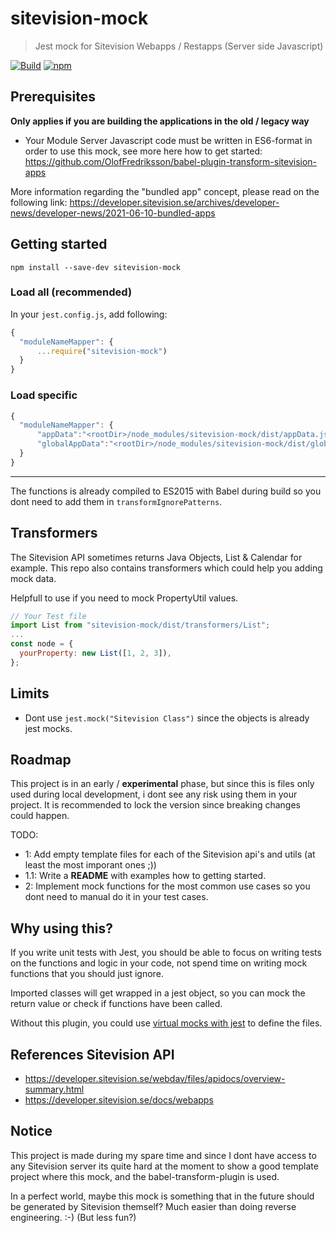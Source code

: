 # sitevision-mock

> Jest mock for Sitevision Webapps / Restapps (Server side Javascript)

[![Build](https://github.com/OlofFredriksson/sitevision-mock/workflows/Build/badge.svg)](https://github.com/OlofFredriksson/sitevision-mock/actions)
[![npm](https://img.shields.io/npm/v/sitevision-mock)](https://www.npmjs.com/package/sitevision-mock)

## Prerequisites

**Only applies if you are building the applications in the old / legacy way**

-   Your Module Server Javascript code must be written in ES6-format in order to use this mock, see more here how to get started:
    https://github.com/OlofFredriksson/babel-plugin-transform-sitevision-apps

More information regarding the "bundled app" concept, please read on the following link:
https://developer.sitevision.se/archives/developer-news/developer-news/2021-06-10-bundled-apps

## Getting started

`npm install --save-dev sitevision-mock`

### Load all (recommended)

In your `jest.config.js`, add following:

```javascript
{
  "moduleNameMapper": {
      ...require("sitevision-mock")
  }
}
```

### Load specific

```javascript
{
  "moduleNameMapper": {
      "appData":"<rootDir>/node_modules/sitevision-mock/dist/appData.js",
      "globalAppData":"<rootDir>/node_modules/sitevision-mock/dist/globalAppData.js"
  }
}
```

---

The functions is already compiled to ES2015 with Babel during build so you dont need to add them in `transformIgnorePatterns`.

## Transformers

The Sitevision API sometimes returns Java Objects, List & Calendar for example. This repo also contains transformers which could help you adding mock data.

Helpfull to use if you need to mock PropertyUtil values.

```Javascript
// Your Test file
import List from "sitevision-mock/dist/transformers/List";
...
const node = {
  yourProperty: new List([1, 2, 3]),
};
```

## Limits

-   Dont use `jest.mock("Sitevision Class")` since the objects is already jest mocks.

## Roadmap

This project is in an early / **experimental** phase, but since this is files only used during local development, i dont see any risk using them in your project. It is recommended to lock the version since breaking changes could happen.

TODO:

-   1: Add empty template files for each of the Sitevision api's and utils (at least the most imporant ones ;))
-   1.1: Write a **README** with examples how to getting started.
-   2: Implement mock functions for the most common use cases so you dont need to manual do it in your test cases.

## Why using this?

If you write unit tests with Jest, you should be able to focus on writing tests on the functions and logic in your code, not spend time on writing mock functions that you should just ignore.

Imported classes will get wrapped in a jest object, so you can mock the return value or check if functions have been called.

Without this plugin, you could use [virtual mocks with jest](https://jestjs.io/docs/en/jest-object) to define the files.

## References Sitevision API

-   https://developer.sitevision.se/webdav/files/apidocs/overview-summary.html
-   https://developer.sitevision.se/docs/webapps

## Notice

This project is made during my spare time and since I dont have access to any Sitevision server its quite hard at the moment to show a good template project where this mock, and the babel-transform-plugin is used.

In a perfect world, maybe this mock is something that in the future should be generated by Sitevision themself? Much easier than doing reverse engineering. :-) (But less fun?)

